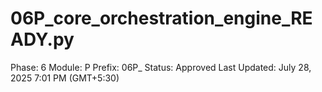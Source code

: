 # 06P_core_orchestration_engine_READY.py

Phase: 6
Module: P
Prefix: 06P_
Status: Approved
Last Updated: July 28, 2025 7:01 PM (GMT+5:30)